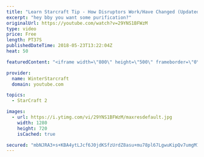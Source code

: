 ```yaml
---
title: "Learn Starcraft Tip - How Disruptors Work/Have Changed (Updated Patch 4.0 2018)"
excerpt: "hey bby you want some purification?"
originalUrl: https://youtube.com/watch?v=29YNS1BFWzM
type: video
price: Free
length: PT37S
publishedDateTime: 2018-05-23T13:22:04Z
heat: 50

featuredContent: "<iframe width=\"800\" height=\"500\" frameborder=\"0\" src=\"https://www.youtube.com/embed/29YNS1BFWzM\" allow=\"accelerometer; autoplay; encrypted-media; gyroscope; picture-in-picture\" allowfullscreen></iframe>"

provider:
  name: WinterStarcraft
  domain: youtube.com

topics:
  - StarCraft 2

images:
  - url: https://i.ytimg.com/vi/29YNS1BFWzM/maxresdefault.jpg
    width: 1280
    height: 720
    isCached: true

secured: "mbNJRA3+s+KBA4ytLJcf6J0jdKSfzUrdZ8asu+mu78pl67LgwuKipQv7umgM1nLSjaoyHiJ9B+xVz8hzVcrGCdkJ56hpGYiCr1R80ciaq84QsM85tslm5AapZjzdqSJpirhrJZEaGAbJNPmw+cMJNA3VGLKRyg0XOMLdoATWrfgO6tvB6CmznlWbUduNIbFIRiwrKnGNGnyehgiMVjzAYXSSXjfzJKvIJehUXJWHS/OPFA/TwLseIE45j+C6XexmgToEcWWCB8sZBefcWwVrVSQ1CiLRvjGJv2ODjjAauz0vFI5sJVkH+tz3B2weeCEpErx0pEN3XFp58Rg0Qlce4/Fr0WFOkfk7vVQeiIEUqXBXC1mdOvJKvMSrESnbERnYuyx091VGvcGNmrlqyQisWLaBFZausqo0WiwHykui5bU=;IehLicZqSGjkNrX/OJ5K1Q=="
---
```


